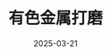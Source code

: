 ---
title: 有色金属打磨
summary: 由一系列移动机器人模块组装而成、能够根据所处环境或任务的变化依靠模块间的相互通信和自主移动重组为另一种适应新环境、新任务构型的机器人.
date: 2025-03-21
type: docs
# tags:
#   - 陆地吊车控制 | 船用吊车控制 | 其他欠驱动系统
place: 7
image:
  caption: 'Embed rich media such as videos and LaTeX math'
---